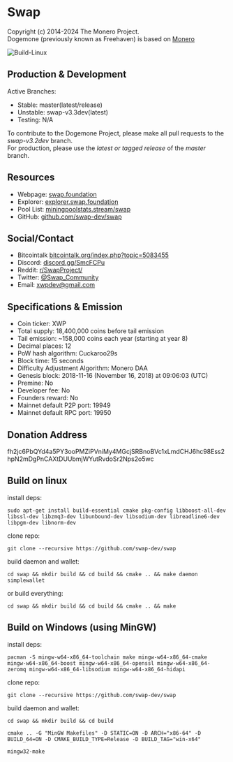 # Swap

Copyright (c) 2014-2024 The Monero Project.   
Dogemone (previously known as Freehaven) is based on [Monero](README_original.md)

![Build-Linux](https://github.com/swap-dev/swap/workflows/Build-Linux/badge.svg)

## Production & Development

Active Branches:
- Stable: master(latest/release)
- Unstable: swap-v3.3dev(latest)
- Testing: N/A

To contribute to the Dogemone Project, please make all pull requests to the _swap-v3.2dev_ branch.<br/>
For production, please use the _latest or tagged release_ of the _master_ branch.

## Resources
- Webpage: [swap.foundation](https://getswap.eu)
- Explorer: [explorer.swap.foundation](https://explorer.getswap.eu)
- Pool List: [miningpoolstats.stream/swap](https://miningpoolstats.stream/swap)
- GitHub: [github.com/swap-dev/swap](https://github.com/swap-dev/swap)

## Social/Contact

- Bitcointalk [bitcointalk.org/index.php?topic=5083455](https://bitcointalk.org/index.php?topic=5083455)
- Discord: [discord.gg/SmcFCPu](https://discord.gg/SmcFCPu)
- Reddit: [r/SwapProject/](https://www.reddit.com/r/SwapProject/)
- Twitter: [@Swap_Community](https://twitter.com/Swap_Community)
- Email: xwpdev@gmail.com

## Specifications & Emission

- Coin ticker: XWP
- Total supply: 18,400,000 coins before tail emission
- Tail emission: ~158,000 coins each year (starting at year 8)
- Decimal places: 12
- PoW hash algorithm: Cuckaroo29s
- Block time: 15 seconds
- Difficulty Adjustment Algorithm: Monero DAA
- Genesis block: 2018-11-16 (November 16, 2018) at 09:06:03 (UTC)
- Premine: No
- Developer fee: No
- Founders reward: No
- Mainnet default P2P port: 19949
- Mainnet default RPC port: 19950

## Donation Address
fh2jc6PbQYd4a5PY3ooPMZiPVniMy4MGcjSRBnoBVc1xLmdCHJ6hc98Ess2hpN2mDgPnCAXtDUUbmjWYutRvdoSr2Nps2o5wc

## Build on linux

install deps:

`sudo apt-get install build-essential cmake pkg-config libboost-all-dev libssl-dev libzmq3-dev libunbound-dev libsodium-dev libreadline6-dev libpgm-dev libnorm-dev`

clone repo:

`git clone --recursive https://github.com/swap-dev/swap`

build daemon and wallet:

`cd swap && mkdir build && cd build && cmake .. && make daemon simplewallet`

or build everything:

`cd swap && mkdir build && cd build && cmake .. && make`

## Build on Windows (using MinGW)

install deps:

`pacman -S mingw-w64-x86_64-toolchain make mingw-w64-x86_64-cmake mingw-w64-x86_64-boost mingw-w64-x86_64-openssl mingw-w64-x86_64-zeromq mingw-w64-x86_64-libsodium mingw-w64-x86_64-hidapi`

clone repo:

`git clone --recursive https://github.com/swap-dev/swap`

build daemon and wallet:

`cd swap && mkdir build && cd build`

`cmake .. -G "MinGW Makefiles" -D STATIC=ON -D ARCH="x86-64" -D BUILD_64=ON -D CMAKE_BUILD_TYPE=Release -D BUILD_TAG="win-x64"`

`mingw32-make`